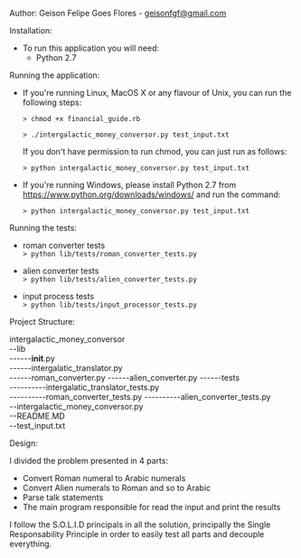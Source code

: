 Author: Geison Felipe Goes Flores - geisonfgf@gmail.com

Installation:

- To run this application you will need:
	- Python 2.7

Running the application:

- If you're running Linux, MacOS X or any flavour of Unix, you can run the following steps:

  ```> chmod +x financial_guide.rb```

  ```> ./intergalactic_money_conversor.py test_input.txt```

  If you don't have permission to run chmod, you can just run as follows:

  ```> python intergalactic_money_conversor.py test_input.txt```

- If you're running Windows, please install Python 2.7 from https://www.python.org/downloads/windows/ and run the command:

  ```> python intergalactic_money_conversor.py test_input.txt```

Running the tests:

- roman converter tests  
  ```> python lib/tests/roman_converter_tests.py```

- alien converter tests  
  ```> python lib/tests/alien_converter_tests.py ```

- input process tests  
  ```> python lib/tests/input_processor_tests.py```

Project Structure:

intergalactic_money_conversor  
--lib  
------__init__.py  
------intergalatic_translator.py  
------roman_converter.py
------alien_converter.py
------tests  
----------intergalatic_translator_tests.py  
----------roman_converter_tests.py
----------alien_converter_tests.py  
--intergalactic_money_conversor.py  
--README.MD  
--test_input.txt

Design:

I divided the problem presented in 4 parts:

- Convert Roman numeral to Arabic numerals
- Convert Alien numerals to Roman and so to Arabic
- Parse talk statements
- The main program responsible for read the input and print the results

I follow the S.O.L.I.D principals in all the solution, principally the Single Responsability Principle in order to easily test all parts and decouple everything.